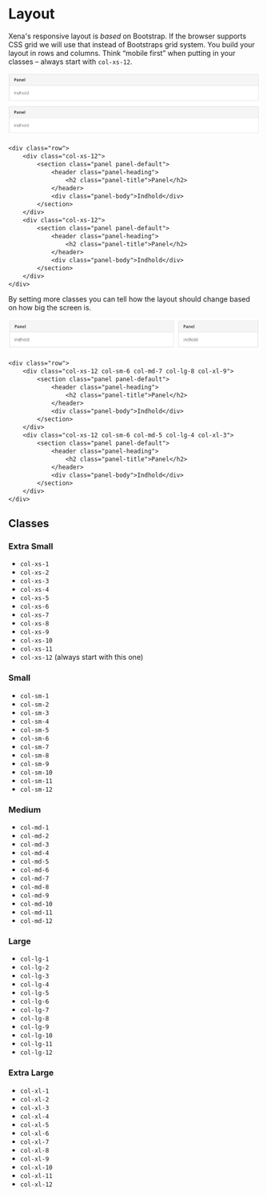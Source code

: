 # Layout

Xena's responsive layout is _based_ on Bootstrap. If the browser supports CSS grid we will use that instead of Bootstraps grid system. You build your layout in rows and columns. Think “mobile first” when putting in your classes – always start with `col-xs-12`.

![Two panels, full width.](../.gitbook/assets/layout-standard.PNG)

```markup
<div class="row">
    <div class="col-xs-12">
        <section class="panel panel-default">
            <header class="panel-heading">
                <h2 class="panel-title">Panel</h2>
            </header>
            <div class="panel-body">Indhold</div>
        </section>
    </div>
    <div class="col-xs-12">
        <section class="panel panel-default">
            <header class="panel-heading">
                <h2 class="panel-title">Panel</h2>
            </header>
            <div class="panel-body">Indhold</div>
        </section>
    </div>
</div>
```

By setting more classes you can tell how the layout should change based on how big the screen is.

![Two panels side by side.](../.gitbook/assets/layout-cols.PNG)

```markup
<div class="row">
    <div class="col-xs-12 col-sm-6 col-md-7 col-lg-8 col-xl-9">
        <section class="panel panel-default">
            <header class="panel-heading">
                <h2 class="panel-title">Panel</h2>
            </header>
            <div class="panel-body">Indhold</div>
        </section>
    </div>
    <div class="col-xs-12 col-sm-6 col-md-5 col-lg-4 col-xl-3">
        <section class="panel panel-default">
            <header class="panel-heading">
                <h2 class="panel-title">Panel</h2>
            </header>
            <div class="panel-body">Indhold</div>
        </section>
    </div>
</div>
```

## Classes

### Extra Small

* `col-xs-1`
* `col-xs-2`
* `col-xs-3`
* `col-xs-4`
* `col-xs-5`
* `col-xs-6`
* `col-xs-7`
* `col-xs-8`
* `col-xs-9`
* `col-xs-10`
* `col-xs-11`
* `col-xs-12` \(always start with this one\)

### Small

* `col-sm-1`
* `col-sm-2`
* `col-sm-3`
* `col-sm-4`
* `col-sm-5`
* `col-sm-6`
* `col-sm-7`
* `col-sm-8`
* `col-sm-9`
* `col-sm-10`
* `col-sm-11`
* `col-sm-12`

### Medium

* `col-md-1`
* `col-md-2`
* `col-md-3`
* `col-md-4`
* `col-md-5`
* `col-md-6`
* `col-md-7`
* `col-md-8`
* `col-md-9`
* `col-md-10`
* `col-md-11`
* `col-md-12`

### Large

* `col-lg-1`
* `col-lg-2`
* `col-lg-3`
* `col-lg-4`
* `col-lg-5`
* `col-lg-6`
* `col-lg-7`
* `col-lg-8`
* `col-lg-9`
* `col-lg-10`
* `col-lg-11`
* `col-lg-12`

### Extra Large

* `col-xl-1`
* `col-xl-2`
* `col-xl-3`
* `col-xl-4`
* `col-xl-5`
* `col-xl-6`
* `col-xl-7`
* `col-xl-8`
* `col-xl-9`
* `col-xl-10`
* `col-xl-11`
* `col-xl-12`

